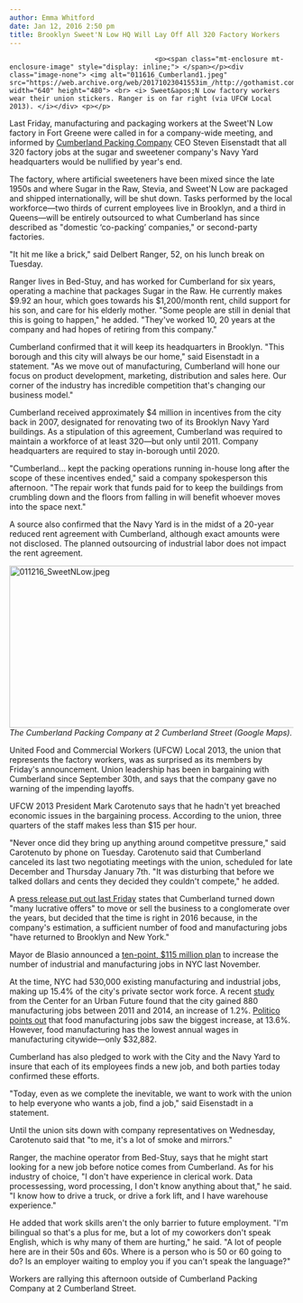 ```yaml
---
author: Emma Whitford
date: Jan 12, 2016 2:50 pm
title: Brooklyn Sweet'N Low HQ Will Lay Off All 320 Factory Workers
---
```


	
										<p><span class="mt-enclosure mt-enclosure-image" style="display: inline;"> </span></p><div class="image-none"> <img alt="011616_Cumberland1.jpeg" src="https://web.archive.org/web/20171023041553im_/http://gothamist.com/attachments/nyc_ewhitford/011616_Cumberland1.jpeg" width="640" height="480"> <br> <i> Sweet&apos;N Low factory workers wear their union stickers. Ranger is on far right (via UFCW Local 2013). </i></div> <p></p>

<p>Last Friday, manufacturing and packaging workers at the Sweet&apos;N Low factory in Fort Greene were called in for a company-wide meeting, and informed by <a href="https://web.archive.org/web/20171023041553/http://cpack.com/">Cumberland Packing Company</a> CEO Steven Eisenstadt that all 320 factory jobs at the sugar and sweetener company&apos;s Navy Yard headquarters would be nullified by year&apos;s end. </p>

<p>The factory, where artificial sweeteners have been mixed since the late 1950s and where Sugar in the Raw, Stevia, and Sweet&apos;N Low are packaged and shipped internationally, will be shut down. Tasks performed by the local workforce&#x2014;two thirds of current employees live in Brooklyn, and a third in Queens&#x2014;will be entirely outsourced to what Cumberland has since described as &quot;domestic &#x2018;co-packing&#x2019; companies,&quot; or second-party factories. </p>

<p>&quot;It hit me like a brick,&quot; said Delbert Ranger, 52, on his lunch break on Tuesday.</p>

<p>Ranger lives in Bed-Stuy, and has worked for Cumberland for six years, operating a machine that packages Sugar in the Raw. He currently makes $9.92 an hour, which goes towards his $1,200/month rent, child support for his son, and care for his elderly mother.  &quot;Some people are still in denial that this is going to happen,&quot; he added. &quot;They&apos;ve worked 10, 20 years at the company and had hopes of retiring from this company.&quot; </p>

<p>Cumberland confirmed that it will keep its headquarters in Brooklyn. &quot;This borough and this city will always be our home,&quot; said Eisenstadt in a statement. &quot;As we move out of manufacturing, Cumberland will hone our focus on product development, marketing, distribution and sales here. Our corner of the industry has incredible competition that&apos;s changing our business model.&quot; </p>

<p>Cumberland received approximately $4 million in incentives from the city back in 2007, designated for renovating two of its Brooklyn Navy Yard buildings. As a stipulation of this agreement, Cumberland was required to maintain a workforce of at least 320&#x2014;but only until 2011. Company headquarters are required to stay in-borough until 2020. </p>

<p>&quot;Cumberland... kept the packing operations running in-house long after the scope of these incentives ended,&quot; said a company spokesperson this afternoon. &quot;The repair work that funds paid for to keep the buildings from crumbling down and the floors from falling in will benefit whoever moves into the space next.&quot; </p>

<p>A source also confirmed that the Navy Yard is in the midst of a 20-year reduced rent agreement with Cumberland, although exact amounts were not disclosed. The planned outsourcing of industrial labor does not impact the rent agreement. </p>

<p><span class="mt-enclosure mt-enclosure-image" style="display: inline;"> </span></p><div class="image-none"> <img alt="011216_SweetNLow.jpeg" src="https://web.archive.org/web/20171023041553im_/http://gothamist.com/attachments/nyc_ewhitford/011216_SweetNLow.jpeg" width="640" height="287"> <br> <i> The Cumberland Packing Company at 2 Cumberland Street (Google Maps). </i></div> <p></p>

<p>United Food and Commercial Workers (UFCW) Local 2013, the union that represents the factory workers, was as surprised as its members by Friday&apos;s announcement. Union leadership has been in bargaining with Cumberland since September 30th, and says that the company gave no warning of the impending layoffs. </p>

<p>UFCW 2013 President Mark Carotenuto says that he hadn&apos;t yet breached economic issues in the bargaining process. According to the union, three quarters of the staff makes less than $15 per hour. </p>

<p>&quot;Never once did they bring up anything around competitve pressure,&quot; said Carotenuto by phone on Tuesday. Carotenuto said that Cumberland canceled its last two negotiating meetings with the union, scheduled for late December and Thursday January 7th. &quot;It was disturbing that before we talked dollars and cents they decided they couldn&apos;t compete,&quot; he added. </p>

<p>A <a href="https://web.archive.org/web/20171023041553/http://cpack.com/press-release">press release put out last Friday</a> states that Cumberland turned down &quot;many lucrative offers&quot; to move or sell the business to a conglomerate over the years, but decided that the time is right in 2016 because, in the company&apos;s estimation, a sufficient number of food and manufacturing jobs &quot;have returned to Brooklyn and New York.&quot; </p>

<p>Mayor de Blasio announced a <a href="https://web.archive.org/web/20171023041553/http://www1.nyc.gov/office-of-the-mayor/news/780-15/mayor-de-blasio-speaker-mark-viverito-action-plan-grow-21st-century-industrial-and#/0">ten-point, $115 million plan</a> to increase the number of industrial and manufacturing jobs in NYC last November.</p>

<p>At the time, NYC had 530,000 existing manufacturing and industrial jobs, making up 15.4% of the city&apos;s private sector work force. A recent <a href="https://web.archive.org/web/20171023041553/https://nycfuture.org/data/info/manufacturing-in-nyc-a-snapshot">study</a> from the Center for an Urban Future found that the city gained 880 manufacturing jobs between 2011 and 2014, an increase of 1.2%. <a href="https://web.archive.org/web/20171023041553/http://www.capitalnewyork.com/article/albany/2016/01/8587418/sweet%E2%80%99n-low-workers-lash-out-soon-be-former-employer">Politico points out</a> that food manufacturing jobs saw the biggest increase, at 13.6%. However, food manufacturing has the lowest annual wages in manufacturing citywide&#x2014;only $32,882. </p>

<p>Cumberland has also pledged to work with the City and the Navy Yard to insure that each of its employees finds a new job, and both parties today confirmed these efforts. </p>

<p>&quot;Today, even as we complete the inevitable, we want to work with the union to help everyone who wants a job, find a job,&quot; said Eisenstadt in a statement. </p>

<p>Until the union sits down with company representatives on Wednesday, Carotenuto said that &quot;to me, it&apos;s a lot of smoke and mirrors.&quot; </p>

<p>Ranger, the machine operator from Bed-Stuy, says that he might start looking for a new job before notice comes from Cumberland. As for his industry of choice, &quot;I don&apos;t have experience in clerical work. Data processessing, word processing, I don&apos;t know anything about that,&quot; he said. &quot;I know how to drive a truck, or drive a fork lift, and I have warehouse experience.&quot; </p>

<p>He added that work skills aren&apos;t the only barrier to future employment. &quot;I&apos;m bilingual so that&apos;s a plus for me, but a lot of my coworkers don&apos;t speak English, which is why many of them are hurting,&quot; he said. &quot;A lot of people here are in their 50s and 60s. Where is a person who is 50 or 60 going to do? Is an employer waiting to employ you if you can&apos;t speak the language?&quot; </p>

<p>Workers are rallying this afternoon outside of Cumberland Packing Company at 2 Cumberland Street. </p>					
										
									
				